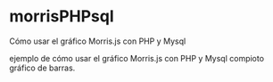# morrisPHPsql
Cómo usar el gráfico Morris.js con PHP y Mysql

ejemplo de cómo usar el gráfico Morris.js con PHP y Mysql
compioto gráfico de barras.

